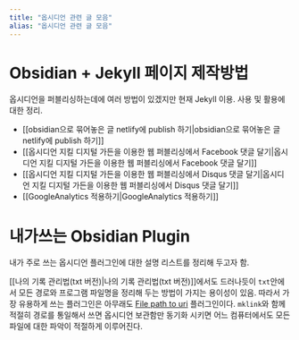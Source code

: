 ```yaml
---
title: "옵시디언 관련 글 모음"
alias: "옵시디언 관련 글 모음"
---
```

# Obsidian + Jekyll 페이지 제작방법
옵시디언을 퍼블리싱하는데에 여러 방법이 있겠지만 현재 Jekyll 이용. 사용 및 활용에 대한 정리.
* [[obsidian으로 묶어놓은 글 netlify에 publish 하기|obsidian으로 묶어놓은 글 netlify에 publish 하기]]
* [[옵시디언 지킬 디지털 가든을 이용한 웹 퍼블리싱에서 Facebook 댓글 달기|옵시디언 지킬 디지털 가든을 이용한 웹 퍼블리싱에서 Facebook 댓글 달기]]
* [[옵시디언 지킬 디지털 가든을 이용한 웹 퍼블리싱에서 Disqus 댓글 달기|옵시디언 지킬 디지털 가든을 이용한 웹 퍼블리싱에서 Disqus 댓글 달기]]
* [[GoogleAnalytics 적용하기|GoogleAnalytics 적용하기]]

# 내가쓰는 Obsidian Plugin
내가 주로 쓰는 옵시디언 플러그인에 대한 설명 리스트를 정리해 두고자 함.

[[나의 기록 관리법(txt 버전)|나의 기록 관리법(txt 버전)]]에서도 드러나듯이 `txt`안에서 모든 경로와 프로그램 파일명을 정리해 두는 방법이 가지는 용이성이 있음. 따라서 가장 유용하게 쓰는 플러그인은 아무래도 [File path to uri](https://github.com/MichalBures/obsidian-file-path-to-uri) 플러그인이다. `mklink`와 함께 적절히 경로를 통일해서 쓰면 옵시디언 보관함만 동기화 시키면 어느 컴퓨터에서도 모든 파일에 대한 파악이 적절하게 이루어진다.

